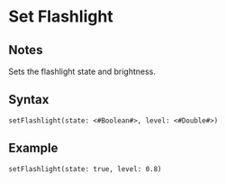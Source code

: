 # Set Flashlight
## Notes
Sets the flashlight state and brightness.
## Syntax
```
setFlashlight(state: <#Boolean#>, level: <#Double#>)
```
## Example
```
setFlashlight(state: true, level: 0.8)
```